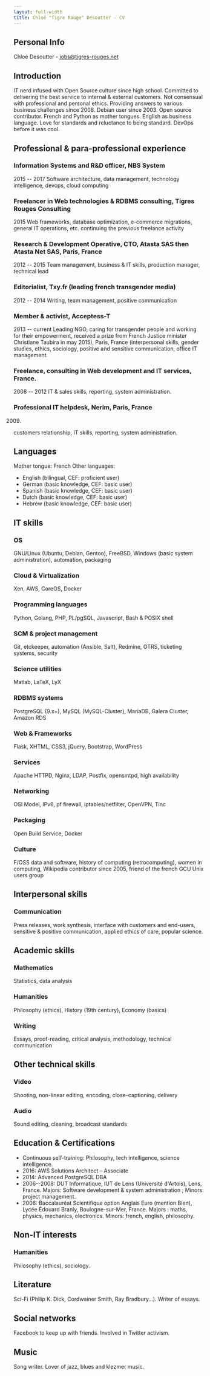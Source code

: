 ```yaml
---
layout: full-width
title: Chloé "Tigre Rouge" Desoutter - CV
---
```

## Personal Info

Chloé Desoutter - jobs@tigres-rouges.net

## Introduction
IT nerd infused with Open Source culture since high school. Committed to delivering the best service to internal & external customers. Not consensual with professional and personal ethics. Providing answers to various business challenges since 2008.
Debian user since 2003. Open source contributor. French and Python as mother tongues. English as business language. Love for standards and reluctance to being standard. DevOps before it was cool.

## Professional & para-professional experience
### Information Systems and R&D officer, NBS System
2015 -- 2017
Software architecture, data management, technology intelligence, devops, cloud computing

### Freelancer in Web technologies & RDBMS consulting, Tigres Rouges Consulting
2015
Web frameworks, database optimization, e-commerce migrations, general IT operations, etc. continuing the previous freelance activity

### Research & Development Operative, CTO, Atasta SAS then Atasta Net SAS, Paris, France
2012 -- 2015
Team management, business & IT skills, production manager, technical lead

### Editorialist, Txy.fr (leading french transgender media)
2012 -- 2014
Writing, team management, positive communication

### Member & activist, Acceptess-T
2013 -- current
Leading NGO, caring for transgender people and working for their empowerment, received a prize from French Justice minister Christiane Taubira in may 2015), Paris, France (interpersonal skills, gender studies, ethics, sociology, positive and sensitive communication, office IT management.

### Freelance, consulting in Web development and IT services, France.
2008 -- 2012
IT & sales skills, reporting, system administration.

### Professional IT helpdesk, Nerim, Paris, France
2009.
customers relationship, IT skills, reporting, system administration.

## Languages
Mother tongue: French
Other languages:
* English (bilingual, CEF: proficient user)
* German (basic knowledge, CEF: basic user)
* Spanish (basic knowledge, CEF: basic user)
* Dutch (basic knowledge, CEF: basic user)
* Hebrew (basic knowledge, CEF: basic user)

## IT skills

### OS
GNU/Linux (Ubuntu, Debian, Gentoo), FreeBSD, Windows (basic system administration), automation, packaging

### Cloud & Virtualization
Xen, AWS, CoreOS, Docker

### Programming languages
Python, Golang, PHP, PL/pgSQL, Javascript, Bash & POSIX shell

### SCM & project management
Git, etckeeper, automation (Ansible, Salt), Redmine, OTRS, ticketing systems, security

### Science utilities
Matlab, LaTeX, LyX

### RDBMS systems
PostgreSQL (9.x+), MySQL (MySQL-Cluster), MariaDB, Galera Cluster, Amazon RDS

### Web & Frameworks
Flask, XHTML, CSS3, jQuery, Bootstrap, WordPress

### Services
Apache HTTPD, Nginx, LDAP, Postfix, opensmtpd, high availability

### Networking
OSI Model, IPv6, pf firewall, iptables/netfilter, OpenVPN, Tinc

### Packaging
Open Build Service, Docker

### Culture
F/OSS data and software, history of computing (retrocomputing), women in computing, Wikipedia contributor since 2005, friend of the french GCU Unix users group

## Interpersonal skills
### Communication
Press releases, work synthesis, interface with customers and end-users, sensitive & positive communication, applied ethics of care, popular science.

## Academic skills
### Mathematics
Statistics, data analysis

### Humanities
Philosophy (ethics), History (19th century), Economy (basics)

### Writing
Essays, proof-reading, critical analysis, methodology, technical communication

## Other technical skills
### Video
Shooting, non-linear editing, encoding, close-captioning, delivery

### Audio
Sound editing, cleaning, broadcast standards

## Education & Certifications
* Continuous self-training: Philosophy, tech intelligence, science intelligence.
* 2016:  AWS Solutions Architect – Associate
* 2014: Advanced PostgreSQL DBA
* 2006--2008: DUT Informatique, IUT de Lens (Université d'Artois), Lens, France. Majors: Software development & system administration ; Minors: project management.
* 2006: Baccalauréat Scientifique option Anglais Euro (mention Bien), Lycée Édouard Branly, Boulogne-sur-Mer, France. Majors : maths, physics, mechanics, electronics. Minors: french, english, philosophy.

## Non-IT interests
### Humanities
Philosophy (ethics), sociology.
## Literature
Sci-Fi (Philip K. Dick, Cordwainer Smith, Ray Bradbury…). Writer of essays.
## Social networks
Facebook to keep up with friends. Involved in Twitter activism.
## Music
Song writer. Lover of jazz, blues and klezmer music.
